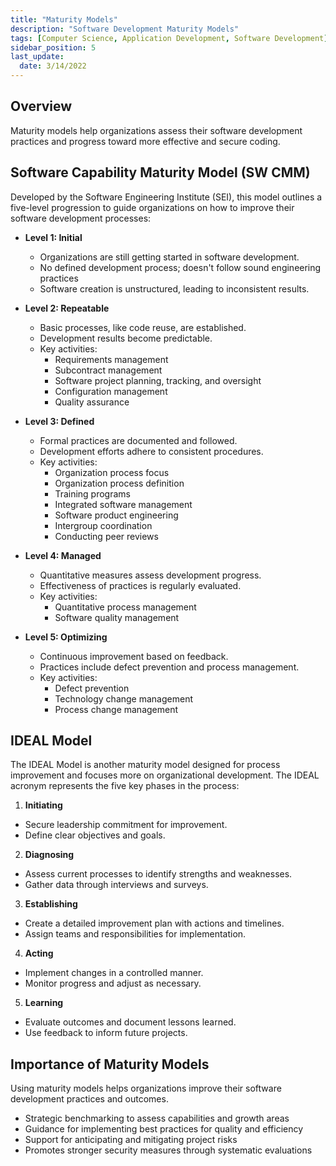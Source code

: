```yaml
---
title: "Maturity Models"
description: "Software Development Maturity Models"
tags: [Computer Science, Application Development, Software Development]
sidebar_position: 5
last_update:
  date: 3/14/2022
---
```



## Overview

Maturity models help organizations assess their software development practices and progress toward more effective and secure coding.

## Software Capability Maturity Model (SW CMM)

Developed by the Software Engineering Institute (SEI), this model outlines a five-level progression to guide organizations on how to improve their software development processes:

- **Level 1: Initial**  
   - Organizations are still getting started in software development.
   - No defined development process; doesn't follow sound engineering practices  
   - Software creation is unstructured, leading to inconsistent results.

- **Level 2: Repeatable**  
   - Basic processes, like code reuse, are established.  
   - Development results become predictable.
   - Key activities:
      - Requirements management
      - Subcontract management 
      - Software project planning, tracking, and oversight
      - Configuration management
      - Quality assurance

- **Level 3: Defined**  
   - Formal practices are documented and followed.  
   - Development efforts adhere to consistent procedures.
   - Key activities: 
      - Organization process focus
      - Organization process definition
      - Training programs
      - Integrated software management
      - Software product engineering
      - Intergroup coordination
      - Conducting peer reviews


- **Level 4: Managed**  
   - Quantitative measures assess development progress.  
   - Effectiveness of practices is regularly evaluated.
   - Key activities:
      - Quantitative process management
      - Software quality management 

- **Level 5: Optimizing**  
   - Continuous improvement based on feedback.  
   - Practices include defect prevention and process management.
   - Key activities:
      - Defect prevention 
      - Technology change management
      - Process change management

## IDEAL Model

The IDEAL Model is another maturity model designed for process improvement and focuses more on organizational development. The IDEAL acronym represents the five key phases in the process:

1. **Initiating**  
  - Secure leadership commitment for improvement.  
  - Define clear objectives and goals.

2. **Diagnosing**  
  - Assess current processes to identify strengths and weaknesses.  
  - Gather data through interviews and surveys.

3. **Establishing**  
  - Create a detailed improvement plan with actions and timelines.  
  - Assign teams and responsibilities for implementation.

4. **Acting**  
  - Implement changes in a controlled manner.  
  - Monitor progress and adjust as necessary.

5. **Learning**  
  - Evaluate outcomes and document lessons learned.  
  - Use feedback to inform future projects.  


## Importance of Maturity Models

Using maturity models helps organizations improve their software development practices and outcomes.

- Strategic benchmarking to assess capabilities and growth areas
- Guidance for implementing best practices for quality and efficiency
- Support for anticipating and mitigating project risks
- Promotes  stronger security measures through systematic evaluations  
